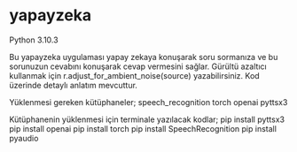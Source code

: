 # yapayzeka
Python 3.10.3

Bu yapayzeka uygulaması yapay zekaya konuşarak soru sormanıza ve bu sorunuzun cevabını konuşarak cevap vermesini sağlar. Gürültü azaltıcı kullanmak için r.adjust_for_ambient_noise(source) yazabilirsiniz. Kod üzerinde detaylı anlatım mevcuttur.

Yüklenmesi gereken kütüphaneler;
speech_recognition
torch
openai
pyttsx3

Kütüphanenin yüklenmesi için terminale yazılacak kodlar;
pip install pyttsx3
pip install openai
pip install torch
pip install SpeechRecognition
pip install pyaudio
